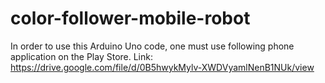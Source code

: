 # color-follower-mobile-robot
In order to use this Arduino Uno code, one must use following phone application on the Play Store.
Link: https://drive.google.com/file/d/0B5hwykMylv-XWDVyamlNenB1NUk/view
